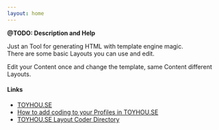 ```yaml
---
layout: home
---
```


**@TODO: Description and Help**

Just an Tool for generating HTML with template engine magic.  
There are some basic Layouts you can use and edit.  

Edit your Content once and change the template, same Content different Layouts.  

#### Links

 - [TOYHOU.SE](https://toyhou.se/)
 - [How to add coding to your Profiles in TOYHOU.SE](https://toyhou.se/~forums/16.htmlcss-graphics/53428.how-to-add-coding-to-your-profiles-)
 - [TOYHOU.SE Layout Coder Directory](https://toyhou.se/~forums/16.htmlcss-graphics/93890.coder-directory)

